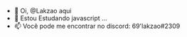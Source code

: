 - 👋 Oi, @Lakzao aqui
- 👀 Estou Estudando javascript ...
- 📫 Você pode me encontrar no discord: 69'lakzao#2309

<!---
Lakzao/Lakzao is a ✨ special ✨ repository because its `README.md` (this file) appears on your GitHub profile.
You can click the Preview link to take a look at your changes.
--->
